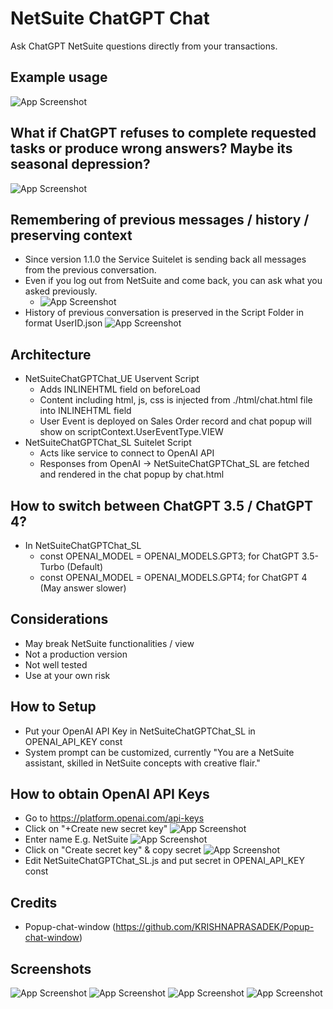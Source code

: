 # NetSuite ChatGPT Chat
Ask ChatGPT NetSuite questions directly from your transactions.

## Example usage
![App Screenshot](screenshots/screenshot8.gif)

## What if ChatGPT refuses to complete requested tasks or produce wrong answers? Maybe its seasonal depression?
![App Screenshot](screenshots/screenshot9.jpg)

## Remembering of previous messages / history / preserving context 
- Since version 1.1.0 the Service Suitelet is sending back all messages from the previous conversation.
- Even if you log out from NetSuite and come back, you can ask what you asked previously.
  - ![App Screenshot](screenshots/screenshot10.png)
- History of previous conversation is preserved in the Script Folder in format UserID.json
![App Screenshot](screenshots/screenshot11.png)

## Architecture
- NetSuiteChatGPTChat_UE Uservent Script
  - Adds INLINEHTML field on beforeLoad
  - Content including html, js, css is injected from ./html/chat.html file into INLINEHTML field
  - User Event is deployed on Sales Order record and chat popup will show on scriptContext.UserEventType.VIEW
- NetSuiteChatGPTChat_SL Suitelet Script
  - Acts like service to connect to OpenAI API
  - Responses from OpenAI -> NetSuiteChatGPTChat_SL are fetched and rendered in the chat popup by chat.html

## How to switch between ChatGPT 3.5 / ChatGPT 4?
- In NetSuiteChatGPTChat_SL
  - const OPENAI_MODEL = OPENAI_MODELS.GPT3; for ChatGPT 3.5-Turbo (Default)
  - const OPENAI_MODEL = OPENAI_MODELS.GPT4; for ChatGPT 4 (May answer slower)

## Considerations
- May break NetSuite functionalities / view
- Not a production version
- Not well tested
- Use at your own risk

## How to Setup
- Put your OpenAI API Key in NetSuiteChatGPTChat_SL in OPENAI_API_KEY const
- System prompt can be customized, currently "You are a NetSuite assistant, skilled in NetSuite concepts with creative flair."

## How to obtain OpenAI API Keys
- Go to https://platform.openai.com/api-keys
- Click on "+Create new secret key"
![App Screenshot](screenshots/screenshot5.png)
- Enter name E.g. NetSuite
![App Screenshot](screenshots/screenshot6.png)
- Click on "Create secret key" & copy secret
![App Screenshot](screenshots/screenshot7.png)
- Edit NetSuiteChatGPTChat_SL.js and put secret in OPENAI_API_KEY const

## Credits
- Popup-chat-window (https://github.com/KRISHNAPRASADEK/Popup-chat-window)

## Screenshots
![App Screenshot](screenshots/screenshot4.png)
![App Screenshot](screenshots/screenshot1.png)
![App Screenshot](screenshots/screenshot3.png)
![App Screenshot](screenshots/screenshot2.png)
